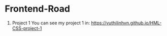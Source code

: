 # Frontend-Road

1. Project 1
   You can see my project 1 in: https://vuthilinhvn.github.io/HML-CSS-project-1
   
